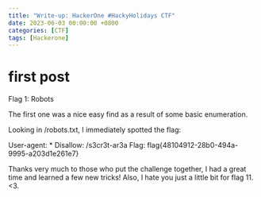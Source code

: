 ```yaml
---
title: "Write-up: HackerOne #HackyHolidays CTF"
date: 2023-06-03 00:00:00 +0800
categories: [CTF]
tags: [Hackerone]
---
```


# first post

Flag 1: Robots

The first one was a nice easy find as a result of some basic enumeration.

Looking in /robots.txt, I immediately spotted the flag:
	

User-agent: *
Disallow: /s3cr3t-ar3a
Flag: flag{48104912-28b0-494a-9995-a203d1e261e7}

Thanks very much to those who put the challenge together, I had a great time and learned a few new tricks! Also, I hate you just a little bit for flag 11. <3.
